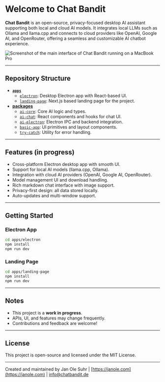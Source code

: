 # Welcome to Chat Bandit

**Chat Bandit** is an open-source, privacy-focused desktop AI assistant supporting both local and cloud AI models. It integrates local LLMs such as Ollama and llama.cpp and connects to cloud providers like OpenAI, Google AI, and OpenRouter, offering a seamless and customizable AI chatbot experience.

![Screenshot of the main interface of Chat Bandit running on a MacBook Pro](https://chatbandit.de/screenshot-light.png)

---

## Repository Structure

- **[`apps`](./apps)**
  - [`electron`](./apps/electron): Desktop Electron app with React-based UI.
  - [`landing-page`](./apps/landing-page): Next.js based landing page for the project.
- **[packages](./packages)**
  - [`ai-core`](./packages/ai-core): Core AI logic and types.
  - [`ai-chat`](./packages/ai-chat): React components and hooks for chat UI.
  - [`ai-electron`](./packages/ai-electron): Electron IPC and backend integration.
  - [`basic-app`](./packages/basic-app): UI primitives and layout components.
  - [`try-catch`](./packages/try-catch): Utility for error handling.

---

## Features (in progress)

- Cross-platform Electron desktop app with smooth UI.
- Support for local AI models (llama.cpp, Ollama).
- Integration with cloud AI providers (OpenAI, Google AI, OpenRouter).
- Model management UI and download handling.
- Rich markdown chat interface with image support.
- Privacy-first design: all data stored locally.
- Auto-updates and multi-window support.

---

## Getting Started

### Electron App
```bash
cd apps/electron
npm install
npm run dev
```

### Landing Page
```bash
cd apps/landing-page
npm install
npm run dev
```

---

## Notes

- This project is a **work in progress**.
- APIs, UI, and features may change frequently.
- Contributions and feedback are welcome!

---

## License

This project is open-source and licensed under the MIT License.

---

Created and maintained by Jan Ole Suhr | [https://janole.com](https://janole.com) | info@chatbandit.de